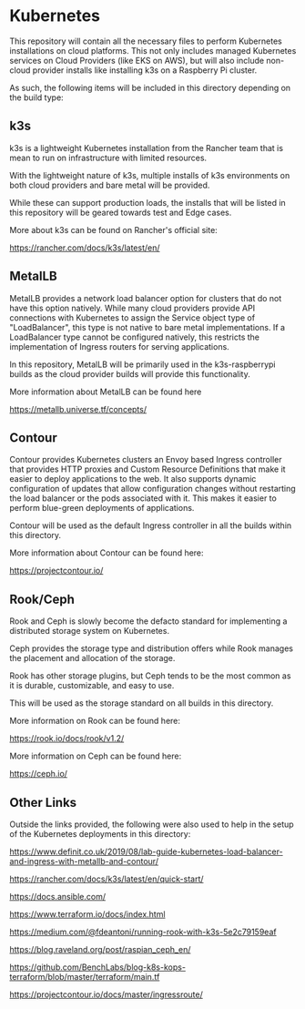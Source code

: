 # Kubernetes

This repository will contain all the necessary files to perform Kubernetes installations on cloud platforms. This not only includes managed Kubernetes services on Cloud Providers (like EKS on AWS), but will also include non-cloud provider installs like installing k3s on a Raspberry Pi cluster.

As such, the following items will be included in this directory depending on the build type:

## k3s

k3s is a lightweight Kubernetes installation from the Rancher team that is mean to run on infrastructure with limited resources.

With the lightweight nature of k3s, multiple installs of k3s environments on both cloud providers and bare metal will be provided.

While these can support production loads, the installs that will be listed in this repository will be geared towards test and Edge cases.

More about k3s can be found on Rancher's official site:

https://rancher.com/docs/k3s/latest/en/

## MetalLB

MetalLB provides a network load balancer option for clusters that do not have this option natively. While many cloud providers provide API connections with Kubernetes to assign the Service object type of "LoadBalancer", this type is not native to bare metal implementations. If a LoadBalancer type cannot be configured natively, this restricts the implementation of Ingress routers for serving applications.

In this repository, MetalLB will be primarily used in the k3s-raspberrypi builds as the cloud provider builds will provide this functionality.

More information about MetalLB can be found here

https://metallb.universe.tf/concepts/

## Contour

Contour provides Kubernetes clusters an Envoy based Ingress controller that provides HTTP proxies and Custom Resource Definitions that make it easier to deploy applications to the web. It also supports dynamic configuration of updates that allow configuration changes without restarting the load balancer or the pods associated with it. This makes it easier to perform blue-green deployments of applications.

Contour will be used as the default Ingress controller in all the builds within this directory.

More information about Contour can be found here:

https://projectcontour.io/

## Rook/Ceph

Rook and Ceph is slowly become the defacto standard for implementing a distributed storage system on Kubernetes.

Ceph provides the storage type and distribution offers while Rook manages the placement and allocation of the storage.

Rook has other storage plugins, but Ceph tends to be the most common as it is durable, customizable, and easy to use.

This will be used as the storage standard on all builds in this directory.

More information on Rook can be found here:

https://rook.io/docs/rook/v1.2/

More information on Ceph can be found here:

https://ceph.io/

## Other Links

Outside the links provided, the following were also used to help in the setup of the Kubernetes deployments in this directory:

https://www.definit.co.uk/2019/08/lab-guide-kubernetes-load-balancer-and-ingress-with-metallb-and-contour/

https://rancher.com/docs/k3s/latest/en/quick-start/

https://docs.ansible.com/

https://www.terraform.io/docs/index.html

https://medium.com/@fdeantoni/running-rook-with-k3s-5e2c79159eaf

https://blog.raveland.org/post/raspian_ceph_en/

https://github.com/BenchLabs/blog-k8s-kops-terraform/blob/master/terraform/main.tf

https://projectcontour.io/docs/master/ingressroute/